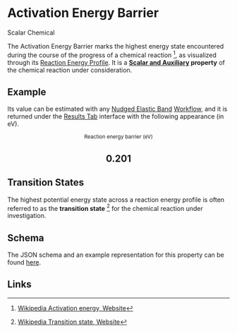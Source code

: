 # Activation Energy Barrier

<span class="btn badge b-success border-50">Scalar</span> <span class="btn badge b-info border-50">Chemical</span>

The Activation Energy Barrier marks the highest energy state encountered during the course of the progress of a chemical reaction [^1], as visualized through its [Reaction Energy Profile](../non-scalar/reaction-energy-profile.md). It is a **[Scalar and Auxiliary](../../properties/classification/general.md) property** of the chemical reaction under consideration.

## Example

Its value can be estimated with any [Nudged Elastic Band](../../tutorials/dft/chemical/neb.md) [Workflow](../../workflows/overview.md), and it is returned under the [Results Tab](../../jobs/ui/results-tab.md) interface with the following appearance (in eV).

<div class="clearfix">
    <center>
        <div class="chart"><i class="zmdi zmdi-battery-flash zmdi-hc-3x"></i></div>
        <div class="count">
        	<small>Reaction energy barrier (eV)</small>
            <h2>0.201</h2>
        </div>
     </center>
</div>

## Transition States

The highest potential energy state across a reaction energy profile is often referred to as the **transition state** [^2] for the chemical reaction under investigation.  

## Schema 

The JSON schema and an example representation for this property can be found [here](../../properties/data/list.md#activation-energy-barrier).

## Links

[^1]: [Wikipedia Activation energy, Website](https://en.wikipedia.org/wiki/Activation_energy)

[^2]: [Wikipedia Transition state, Website](https://en.wikipedia.org/wiki/Transition_state)
